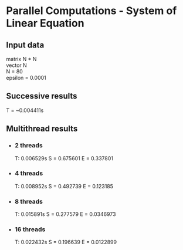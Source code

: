 # Parallel Computations - System of Linear Equation

## Input data

matrix N * N  
vector N  
N = 80  
epsilon = 0.0001  

## Successive results

  T = ~0.004411s

## Multithread results

* ### 2 threads

  T: 0.006529s
  S = 0.675601
  E = 0.337801

* ### 4 threads

  T: 0.008952s
  S = 0.492739
  E = 0.123185

* ### 8 threads

  T: 0.015891s
  S = 0.277579
  E = 0.0346973

* ### 16 threads

  T: 0.022432s
  S = 0.196639
  E = 0.0122899
